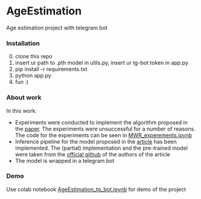 # AgeEstimation
Age estimation project with telegram bot

### Installation
0. clone this repo
1. insert ur path to .pth model in utils.py, insert ur tg-bot token in app.py
2. pip install -r requirements.txt
3. python app.py
4. fun :)

### About work
In this work:
* Experiments were conducted to implement the algorithm proposed in the [paper](https://arxiv.org/pdf/2203.13122.pdf). The experiments were unsuccessful for a number of reasons. The code for the experiments can be seen in [MWR_experements.ipynb](https://github.com/YaphetS7/AgeEstimation/blob/main/MWR_experements.ipynb)
* Inference pipeline for the model proposed in the [article](https://arxiv.org/pdf/2103.02140.pdf) has been implemented. The (partial) implementation and the pre-trained model were taken from the [official github](https://github.com/SanyeungWang/PML) of the authors of the article
* The model is wrapped in a telegram bot  

### Demo
Use colab notebook [AgeEstimation_tg_bot.ipynb](https://github.com/YaphetS7/AgeEstimation/blob/main/AgeEstimation_tg_bot.ipynb) for demo of the project

